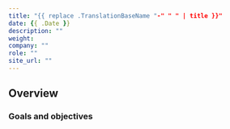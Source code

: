 ```yaml
---
title: "{{ replace .TranslationBaseName "-" " " | title }}"
date: {{ .Date }}
description: ""
weight:
company: ""
role: ""
site_url: ""
---
```


## Overview

### Goals and objectives